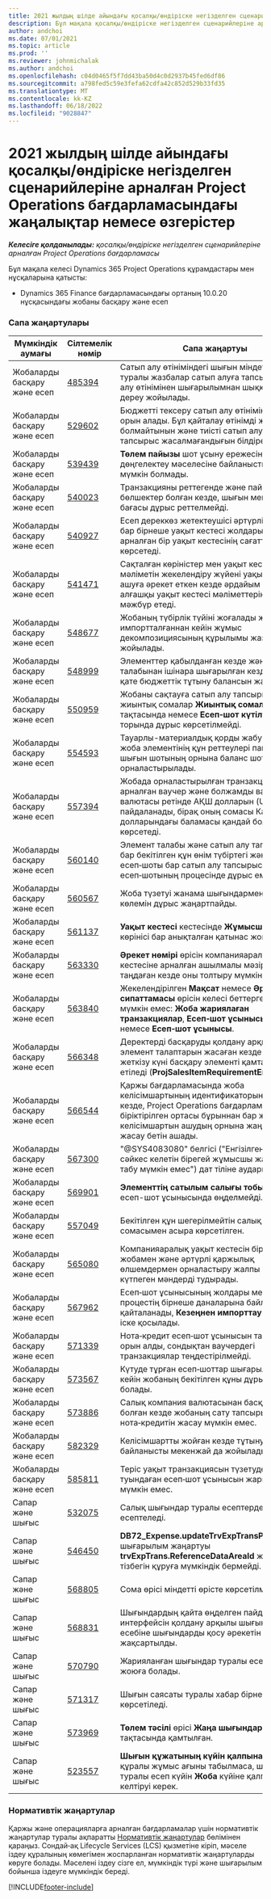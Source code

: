 ```yaml
---
title: 2021 жылдың шілде айындағы қосалқы/өндіріске негізделген сценарийлеріне арналған Project Operations бағдарламасындағы жаңалықтар немесе өзгерістер
description: Бұл мақала қосалқы/өндіріске негізделген сценарийлеріне арналған Project Operations бағдарламасының 2021 жылдың шілде айындағы шығарылымында қолжетімді сапа жаңартулары туралы ақпарат береді.
author: andchoi
ms.date: 07/01/2021
ms.topic: article
ms.prod: ''
ms.reviewer: johnmichalak
ms.author: andchoi
ms.openlocfilehash: c04d0465f5f7dd43ba50d4c0d2937b45fed6df86
ms.sourcegitcommit: a798fed5c59e3fefa62cdfa42c852d529b33fd35
ms.translationtype: MT
ms.contentlocale: kk-KZ
ms.lasthandoff: 06/18/2022
ms.locfileid: "9028847"
---
```

# <a name="whats-new-or-changed-in-project-operations-july-2021-for-stockedproduction-based-scenarios"></a>2021 жылдың шілде айындағы қосалқы/өндіріске негізделген сценарийлеріне арналған Project Operations бағдарламасындағы жаңалықтар немесе өзгерістер

_**Келесіге қолданылады:** қосалқы/өндіріске негізделген сценарийлеріне арналған Project Operations бағдарламасы_

Бұл мақала келесі Dynamics 365 Project Operations құрамдастары мен нұсқаларына қатысты:

- Dynamics 365 Finance бағдарламасындағы ортаның 10.0.20 нұсқасындағы жобаны басқару және есеп
 
### <a name="quality-updates"></a>Сапа жаңартулары
                                                                                                                                                                                  
| Мүмкіндік аумағы                      | Сілтемелік нөмір| Сапа жаңартуы                                                                                                                                                                          |
|-----------------------------------|--------|---------------------------------------------------------------------------------------------------------------------------------------------------------------------------------|
| Жобаларды басқару және есеп | [485394](https://fix.lcs.dynamics.com/Issue/Details/?bugId=485394) | Сатып алу өтініміндегі шығын міндеттемелер туралы жазбалар сатып алуға тапсырыс сатып алу өтінімінен шығарылымнан шыққаннан кейін дереу жойылады.                                                                           |
| Жобаларды басқару және есеп | [529602](https://fix.lcs.dynamics.com/Issue/Details/?bugId=529602) | Бюджетті тексеру сатып алу өтінімінде екі рет орын алады. Бұл қайталау өтінімді жабуға болмайтынын және тиісті сатып алуға тапсырыс жасалмағандығын білдіреді.                                                                                                                        |
| Жобаларды басқару және есеп | [539439](https://fix.lcs.dynamics.com/Issue/Details/?bugId=539439) | **Төлем пайызы** шот ұсыну ережесін дөңгелектеу мәселесіне байланысты орындау мүмкін болмады.                                                                              |
| Жобаларды басқару және есеп | [540023](https://fix.lcs.dynamics.com/Issue/Details/?bugId=540023) | Транзакцияны реттегенде және пайызда ондық бөлшектер болған кезде, шығын мен сату бағасы дұрыс реттелмейді.                                      |
| Жобаларды басқару және есеп | [540927](https://fix.lcs.dynamics.com/Issue/Details/?bugId=540927) | Есеп дереккөз жетектеушісі әртүрлі әрекеттері бар бірнеше уақыт кестесі жолдарына арналған бір уақыт кестесінің сағаттарын көрсетеді.                                      |
| Жобаларды басқару және есеп | [541471](https://fix.lcs.dynamics.com/Issue/Details/?bugId=541471) | Сақталған көріністер мен уақыт кестесінің мәліметін жекелендіру жүйені уақыт кестесін ашуға әрекет еткен кезде әрдайым тізімдегі алғашқы уақыт кестесі мәліметтерін ашуға мәжбүр етеді.  |
| Жобаларды басқару және есеп | [548677](https://fix.lcs.dynamics.com/Issue/Details/?bugId=548677) | Жобаның түбірлік түйіні жоғалады және импортталғаннан кейін жұмыс декомпозициясының құрылымы жазбалары жойылады.                                                                                             |
| Жобаларды басқару және есеп | [548999](https://fix.lcs.dynamics.com/Issue/Details/?bugId=548999) | Элементтер қабылданған кезде және элемент талабынан ішінара шығарылған кезде жүйе қате бюджеттік тұтыну балансын жаңартады. |
| Жобаларды басқару және есеп | [550959](https://fix.lcs.dynamics.com/Issue/Details/?bugId=550959) | Жобаны сақтауға сатып алу тапсырыстарында жиынтық сомалар **Жиынтық сомалар** тақтасында немесе **Есеп‑шот күтілуде** торында дұрыс көрсетілмейді.                                                                  |
| Жобаларды басқару және есеп | [554593](https://fix.lcs.dynamics.com/Issue/Details/?bugId=554593) | Тауарлы-материалдық қорды жабу кезінде жоба элементінің құн реттеулері пайда мен шығын шотының орнына баланс шотына орналастырылады.                                                            |
| Жобаларды басқару және есеп | [557394](https://fix.lcs.dynamics.com/Issue/Details/?bugId=557394) | Жобада орналастырылған транзакцияға арналған ваучер және болжамды ваучер есеп валютасы ретінде АҚШ долларын (USD) пайдаланады, бірақ оның сомасы Канада долларындағы баламасы қандай болатынын көрсетеді.              |
| Жобаларды басқару және есеп | [560140](https://fix.lcs.dynamics.com/Issue/Details/?bugId=560140) | Элемент талабы және сатып алу тапсырысы бар бекітілген құн өнім түбіртегі және есеп‑шоты бар сатып алу тапсырысы есеп‑шотының процесінде дұрыс емес.       |
| Жобаларды басқару және есеп | [560567](https://fix.lcs.dynamics.com/Issue/Details/?bugId=560567) | Жоба түзетуі жанама шығындармен сату көлемін дұрыс жаңартпайды.                                                                                    |
| Жобаларды басқару және есеп | [561137](https://fix.lcs.dynamics.com/Issue/Details/?bugId=561137) | **Уақыт кестесі** кестесінде **Жұмысшы/ресурс** көрінісі бар анықталған қатынас жоқ.                                                                                   |
| Жобаларды басқару және есеп | [563330](https://fix.lcs.dynamics.com/Issue/Details/?bugId=563330) | **Әрекет нөмірі** өрісін компанияаралық жұмыс кестесіне арналған ашылмалы мәзірден таңдаған кезде оны толтыру мүмкін емес.                                                                 |
| Жобаларды басқару және есеп | [563840](https://fix.lcs.dynamics.com/Issue/Details/?bugId=563840) | Жекелендірілген **Мақсат** немесе **Әрекет сипаттамасы** өрісін келесі беттерге қосу мүмкін емес: **Жоба жариялаған транзакциялар**, **Есеп‑шот ұсынысын жасау** немесе **Есеп‑шот ұсынысы**.  |
| Жобаларды басқару және есеп | [566348](https://fix.lcs.dynamics.com/Issue/Details/?bugId=566348) | Деректерді басқаруды қолдану арқылы элемент талаптарын жасаған кезде қате жеткізу күні басқару элементі қамтамасыз етіледі (**ProjSalesItemRequirementEntity**).                                              |
| Жобаларды басқару және есеп | [566544](https://fix.lcs.dynamics.com/Issue/Details/?bugId=566544) | Қаржы бағдарламасында жоба келісімшартының идентификаторын таңдаған кезде, Project Operations бағдарламасының біріктірілген ортасы бұрыннан бар жоба келісімшартын ашудың орнына жаңа жазбаны жасау бетін ашады.                                                                                                                 |
| Жобаларды басқару және   есеп | [567300](https://fix.lcs.dynamics.com/Issue/Details/?bugId=567300) |  "@SYS4083080" белгісі ("Енгізілген мәндерге сәйкес келетін бірегей жұмысшы жазбасын табу мүмкін емес") дат тіліне аударылмаған.                                |
| Жобаларды басқару және есеп | [569901](https://fix.lcs.dynamics.com/Issue/Details/?bugId=569901) | **Элементтің сатылым салығы тобы** өрісі есеп-шот ұсынысында өңделмейді.                                                                               |
| Жобаларды басқару және есеп | [557049](https://fix.lcs.dynamics.com/Issue/Details/?bugId=557049) | Бекітілген құн шегерілмейтін салық сомасымен асыра көрсетілген.                                                                                                    |
| Жобаларды басқару және есеп | [565080](https://fix.lcs.dynamics.com/Issue/Details/?bugId=565080) | Компанияаралық уақыт кестесін бірнеше жобамен және әртүрлі қаржылық өлшемдермен орналастыру жалпы кітапта күтпеген мәндерді тудырады.                             |
| Жобаларды басқару және есеп | [567962](https://fix.lcs.dynamics.com/Issue/Details/?bugId=567962) | Есеп‑шот ұсынысының жолдары мерзімді процестің бірнеше даналарына байланысты қайталанады, **Кезеңнен импорттау** бір уақытта іске қосылады.                                      |
| Жобаларды басқару және есеп | [571339](https://fix.lcs.dynamics.com/Issue/Details/?bugId=571339) | Нота‑кредит есеп‑шот ұсынысын таратуда қате орын алды, сондықтан ваучердегі транзакциялар теңдестірілмейді.    |
| Жобаларды басқару және есеп | [573567](https://fix.lcs.dynamics.com/Issue/Details/?bugId=573567) | Күтуде тұрған есеп‑шоттар шығарылғаннан кейін жобаның бекітілген құны дұрыс емес болады.                                                                             |
| Жобаларды басқару және   есеп | [573886](https://fix.lcs.dynamics.com/Issue/Details/?bugId=573886) | Салық компания валютасынан басқа валютада болған кезде жобаның сату тапсырысы үшін нота‑кредитін жасау мүмкін емес.                                      |
| Жобаларды басқару және есеп | [582329](https://fix.lcs.dynamics.com/Issue/Details/?bugId=582329) | Келісімшартты жойған кезде тұтынушымен байланысты мекенжай да жойылады.                                                                                     |
| Жобаларды басқару және есеп | [585811](https://fix.lcs.dynamics.com/Issue/Details/?bugId=585811) | Теріс уақыт транзакциясын түзетуден туындаған есеп‑шот ұсынысын жариялау мүмкін емес.                                                                    |
| Сапар және шығыс                  | [532075](https://fix.lcs.dynamics.com/Issue/Details/?bugId=532075) | Салық шығындар туралы есептерде басқаша есептеледі.                                                                                                                  |
| Сапар және шығыс                  | [546450](https://fix.lcs.dynamics.com/Issue/Details/?bugId=546450) | **DB72_Expense.updateTrvExpTransProjTransId()**   шығарылым жаңартуы **trvExpTrans.ReferenceDataAreaId** жаңа сандар тізбегін құруға мүмкіндік бермейді.                    |
| Сапар және шығыс                  | [568805](https://fix.lcs.dynamics.com/Issue/Details/?bugId=568805) | Сома өрісі міндетті өрісте көрсетілмейді.                                                                                                             |
| Сапар және шығыс                  | [568831](https://fix.lcs.dynamics.com/Issue/Details/?bugId=568831) | Шығындардың қайта өңделген пайдаланушы интерфейсін қолдану арқылы шығындар есебіне шығындарды қосу әрекетін орындау жақсартылды.                                                            |
| Сапар және шығыс                  | [570790](https://fix.lcs.dynamics.com/Issue/Details/?bugId=570790) | Жарияланған шығындар туралы есептерді жоюға болады.                                                                                           |
| Сапар және шығыс                  | [571317](https://fix.lcs.dynamics.com/Issue/Details/?bugId=571317) | Шығын саясаты туралы хабар бірнеше рет көрсетіледі.                                                                                                       |
| Сапар және шығыс                  | [573969](https://fix.lcs.dynamics.com/Issue/Details/?bugId=573969) | **Төлем тәсілі** өрісі **Жаңа шығындар** тақтасында қамтылған.                                                                                                      |
| Сапар және шығыс                  | [523557](https://fix.lcs.dynamics.com/Issue/Details/?bugId=523557) | **Шығын құжатының күйін қалпына келтіру** құралы жұмыс ағыны табылмаса, шығындар туралы есеп күйін **Жоба** күйіне қалпына келтіруі керек. 

### <a name="regulatory-updates"></a>Нормативтік жаңартулар
Қаржы және операцияларға арналған бағдарламалар үшін нормативтік жаңартулар туралы ақпаратты [Нормативтік жаңартулар](/dynamics365/finance/localizations/regulatory-updates) бөлімінен қараңыз. Сондай‑ақ Lifecycle Services (LCS) қызметіне кіріп, мәселе іздеу құралының көмегімен жоспарланған нормативтік жаңартуларды көруге болады. Мәселені іздеу сізге ел, мүмкіндік түрі және шығарылым бойынша іздеуге мүмкіндік береді.


[!INCLUDE[footer-include](../../includes/footer-banner.md)]
